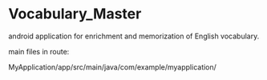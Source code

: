 # Vocabulary_Master
android application for enrichment and memorization of English vocabulary.

main files in route:

MyApplication/app/src/main/java/com/example/myapplication/

